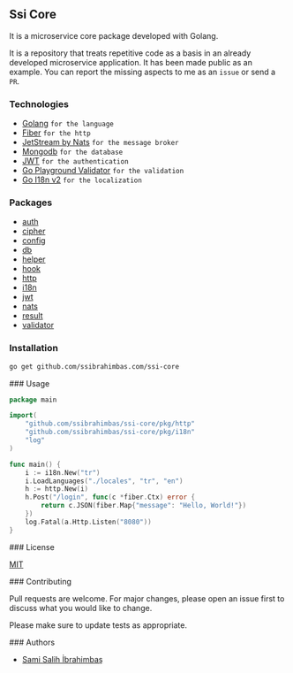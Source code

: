 ## Ssi Core

It is a microservice core package developed with Golang.

It is a repository that treats repetitive code as a basis in an already developed microservice application. It has been made public as an example. You can report the missing aspects to me as an `issue` or send a `PR`.

### Technologies

- [Golang](https://go.dev/) `for the language`
- [Fiber](https://docs.gofiber.io/) `for the http`
- [JetStream by Nats](https://docs.nats.io/nats-concepts/jetstream) `for the message broker`
- [Mongodb](https://www.mongodb.com/docs/) `for the database`
- [JWT](https://jwt.io/) `for the authentication`
- [Go Playground Validator](https://github.com/go-playground/validator) `for the validation`
- [Go I18n v2](https://github.com/nicksnyder/go-i18n) `for the localization`

### Packages

- [auth](https://github.com/ssibrahimbas/ssi-core/tree/main/pkg/auth)
- [cipher](https://github.com/ssibrahimbas/ssi-core/tree/main/pkg/cipher)
- [config](https://github.com/ssibrahimbas/ssi-core/tree/main/pkg/config)
- [db](https://github.com/ssibrahimbas/ssi-core/tree/main/pkg/db)
- [helper](https://github.com/ssibrahimbas/ssi-core/tree/main/pkg/helper)
- [hook](https://github.com/ssibrahimbas/ssi-core/tree/main/pkg/hook)
- [http](https://github.com/ssibrahimbas/ssi-core/tree/main/pkg/http)
- [i18n](https://github.com/ssibrahimbas/ssi-core/tree/main/pkg/i18n)
- [jwt](https://github.com/ssibrahimbas/ssi-core/tree/main/pkg/jwt)
- [nats](https://github.com/ssibrahimbas/ssi-core/tree/main/pkg/nats)
- [result](https://github.com/ssibrahimbas/ssi-core/tree/main/pkg/result)
- [validator](https://github.com/ssibrahimbas/ssi-core/tree/main/pkg/validator)

### Installation

```bash
go get github.com/ssibrahimbas.com/ssi-core
```

### Usage

```go
package main

import(
	"github.com/ssibrahimbas/ssi-core/pkg/http"
	"github.com/ssibrahimbas/ssi-core/pkg/i18n"
	"log"
)

func main() {
    i := i18n.New("tr")
	i.LoadLanguages("./locales", "tr", "en")
	h := http.New(i)
    h.Post("/login", func(c *fiber.Ctx) error {
        return c.JSON(fiber.Map{"message": "Hello, World!"})
    })
	log.Fatal(a.Http.Listen("8080"))
}
```

### License

[MIT](https://choosealicense.com/licenses/mit/)

### Contributing

Pull requests are welcome. For major changes, please open an issue first to discuss what you would like to change.

Please make sure to update tests as appropriate.

### Authors

- [Sami Salih İbrahimbaş](https://github.com/ssibrahimbas)